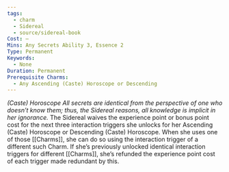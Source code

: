 ```yaml
---
tags:
  - charm
  - Sidereal
  - source/sidereal-book
Cost: —
Mins: Any Secrets Ability 3, Essence 2
Type: Permanent
Keywords:
  - None
Duration: Permanent
Prerequisite Charms:
  - Any Ascending (Caste) Horoscope or Descending
---
```

*(Caste) Horoscope All secrets are identical from the perspective of one who doesn’t know them; thus, the Sidereal reasons, all knowledge is implicit in her ignorance.*
The Sidereal waives the experience point or bonus point cost for the next three interaction triggers she unlocks for her Ascending (Caste) Horoscope or Descending (Caste) Horoscope. When she uses one of those [[Charms]], she can do so using the interaction trigger of a different such Charm. If she’s previously unlocked identical interaction triggers for different [[Charms]], she’s refunded the experience point cost of each trigger made redundant by this.